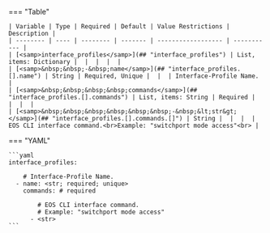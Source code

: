 <!--
  ~ Copyright (c) 2025 Arista Networks, Inc.
  ~ Use of this source code is governed by the Apache License 2.0
  ~ that can be found in the LICENSE file.
  -->
=== "Table"

    | Variable | Type | Required | Default | Value Restrictions | Description |
    | -------- | ---- | -------- | ------- | ------------------ | ----------- |
    | [<samp>interface_profiles</samp>](## "interface_profiles") | List, items: Dictionary |  |  |  |  |
    | [<samp>&nbsp;&nbsp;-&nbsp;name</samp>](## "interface_profiles.[].name") | String | Required, Unique |  |  | Interface-Profile Name. |
    | [<samp>&nbsp;&nbsp;&nbsp;&nbsp;commands</samp>](## "interface_profiles.[].commands") | List, items: String | Required |  |  |  |
    | [<samp>&nbsp;&nbsp;&nbsp;&nbsp;&nbsp;&nbsp;-&nbsp;&lt;str&gt;</samp>](## "interface_profiles.[].commands.[]") | String |  |  |  | EOS CLI interface command.<br>Example: "switchport mode access"<br> |

=== "YAML"

    ```yaml
    interface_profiles:

        # Interface-Profile Name.
      - name: <str; required; unique>
        commands: # required

            # EOS CLI interface command.
            # Example: "switchport mode access"
          - <str>
    ```

